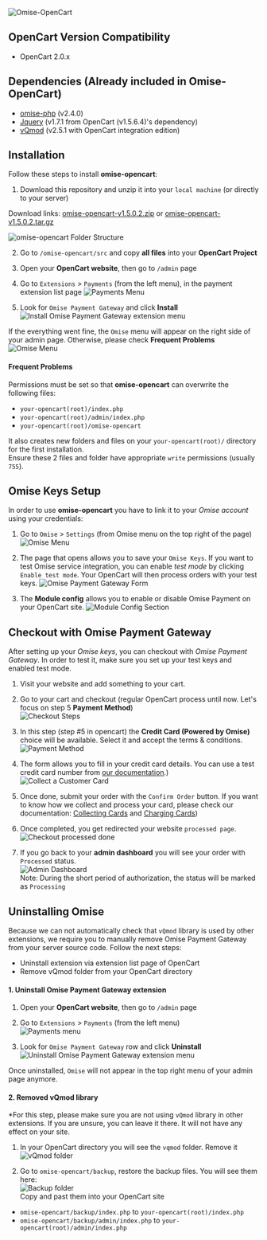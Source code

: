 ![Omise-OpenCart](https://omise-cdn.s3.amazonaws.com/artwork/opencart_omise_bodered.png)

## OpenCart Version Compatibility
- OpenCart 2.0.x

## Dependencies (Already included in Omise-OpenCart)
- [omise-php](https://github.com/omise/omise-php) (v2.4.0)
- [Jquery](https://github.com/jquery/jquery) (v1.7.1 from OpenCart (v1.5.6.4)'s dependency)
- [vQmod](https://github.com/vqmod/vqmod) (v2.5.1 with OpenCart integration edition)

## Installation
Follow these steps to install **omise-opencart**:

1. Download this repository and unzip it into your `local machine` (or directly to your server)

  Download links: 
  [omise-opencart-v1.5.0.2.zip](https://github.com/omise/omise-opencart/archive/v1.5.0.2.zip) or
  [omise-opencart-v1.5.0.2.tar.gz](https://github.com/omise/omise-opencart/archive/v1.5.0.2.tar.gz)

  ![omise-opencart Folder Structure](https://omise-cdn.s3.amazonaws.com/assets/omise-opencart/omise-opencart-install-01.png)

  
2. Go to `/omise-opencart/src` and copy **all files** into your **OpenCart Project**  

3. Open your **OpenCart website**, then go to `/admin` page  

4. Go to `Extensions` > `Payments` (from the left menu), in the payment extension list page
![Payments Menu](https://omise-cdn.s3.amazonaws.com/assets/omise-opencart/v2.x/installation4-uninstall2.png)
  
5. Look for `Omise Payment Gateway` and click **Install**  
![Install Omise Payment Gateway extension menu](https://omise-cdn.s3.amazonaws.com/assets/omise-opencart/v2.x/installation5.png)

If the everything went fine, the `Omise` menu will appear on the right side of your admin page. Otherwise, please check **Frequent Problems**
![Omise Menu](https://omise-cdn.s3.amazonaws.com/assets/omise-opencart/v2.x/installation6.png)

#### Frequent Problems

Permissions must be set so that **omise-opencart** can overwrite the following files:
- `your-opencart(root)/index.php`
- `your-opencart(root)/admin/index.php`
- `your-opencart(root)/omise-opencart`

It also creates new folders and files on your `your-opencart(root)/` directory for the first installation.  
Ensure these 2 files and folder have appropriate `write` permissions (usually `755`).

## Omise Keys Setup
In order to use **omise-opencart** you have to link it to your *Omise account* using your credentials:

1. Go to `Omise` > `Settings` (from Omise menu on the top right of the page)  
![Omise Menu](https://omise-cdn.s3.amazonaws.com/assets/omise-opencart/v2.x/setup1.png)

2. The page that opens allows you to save your `Omise Keys`. If you want to test Omise service integration, you can enable *test mode* by clicking `Enable test mode`. Your OpenCart will then process orders with your test keys. 
![Omise Payment Gateway Form](https://omise-cdn.s3.amazonaws.com/assets/omise-opencart/v2.x/setup2.png)

3. The **Module config** allows you to enable or disable Omise Payment on your OpenCart site.
![Module Config Section](https://omise-cdn.s3.amazonaws.com/assets/omise-opencart/v2.x/setup3.png)

## Checkout with Omise Payment Gateway
After setting up your *Omise keys*, you can checkout with *Omise Payment Gateway*. In order to test it, make sure you set up your test keys and enabled test mode.

1. Visit your website and add something to your cart.

2. Go to your cart and checkout (regular OpenCart process until now. Let's focus on step 5 **Payment Method**)  
![Checkout Steps](https://omise-cdn.s3.amazonaws.com/assets/omise-opencart/v2.x/checkout2.png)

3. In this step (step #5 in opencart)  the **Credit Card (Powered by Omise)** choice will be available. Select it and accept the terms & conditions. 
![Payment Method](https://omise-cdn.s3.amazonaws.com/assets/omise-opencart/v2.x/checkout3.png)

4. The form allows you to fill in your credit card details. You can use a test credit card number from [our documentation](https://docs.omise.co/api/tests/).)  
![Collect a Customer Card](https://omise-cdn.s3.amazonaws.com/assets/omise-opencart/v2.x/checkout4.png)

5. Once done, submit your order with the `Confirm Order` button. If you want to know how we collect and process your card, please check our documentation: [Collecting Cards](https://docs.omise.co/collecting-card-information/) and [Charging Cards](https://docs.omise.co/charging-cards/))

6. Once completed, you get redirected your website `processed page`.
![Checkout processed done](https://omise-cdn.s3.amazonaws.com/assets/omise-opencart/v2.x/checkout5.png)

7. If you go back to your **admin dashboard** you will see your order with `Processed` status.  
![Admin Dashboard](https://omise-cdn.s3.amazonaws.com/assets/omise-opencart/v2.x/opencart-dashboard.png)  
Note: During the short period of authorization, the status will be marked as `Processing`

## Uninstalling Omise

Because we can not automatically check that `vQmod` library is used by other extensions, we require you to manually remove Omise Payment Gateway from your server source code. Follow the next steps:

- Uninstall extension via extension list page of OpenCart
- Remove vQmod folder from your OpenCart directory

#### 1. Uninstall Omise Payment Gateway extension
1. Open your **OpenCart website**, then go to `/admin` page  

2. Go to `Extensions` > `Payments` (from the left menu)  
![Payments menu](https://omise-cdn.s3.amazonaws.com/assets/omise-opencart/v2.x/installation4-uninstall2.png )
 
3. Look for `Omise Payment Gateway` row and click **Uninstall**  
![Uninstall Omise Payment Gateway extension menu](https://omise-cdn.s3.amazonaws.com/assets/omise-opencart/v2.x/uninstall3.png)

Once uninstalled, `Omise` will not appear in the top right menu of your admin page anymore.

#### 2. Removed vQmod library
*For this step, please make sure you are not using `vQmod` library in other extensions. If you are unsure, you can leave it there. It will not have any effect on your site.

1. In your OpenCart directory you will see the `vqmod` folder. Remove it  
![vQmod folder](https://omise-cdn.s3.amazonaws.com/assets/omise-opencart/omise-opencart-install-14.png)  

2. Go to `omise-opencart/backup`, restore the backup files. You will see them here:  
![Backup folder](https://omise-cdn.s3.amazonaws.com/assets/omise-opencart/omise-opencart-install-15.png)  
Copy and past them into your OpenCart site  
  - `omise-opencart/backup/index.php` to `your-opencart(root)/index.php`  
  - `omise-opencart/backup/admin/index.php` to `your-opencart(root)/admin/index.php`  
